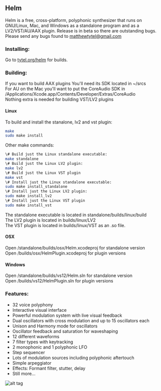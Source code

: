 ## Helm
Helm is a free, cross-platform, polyphonic synthesizer that runs on GNU/Linux, Mac, and Windows as a standalone program and as a LV2/VST/AU/AAX plugin. Release is in beta so there are outstanding bugs. Please send any bugs found to matthewtytel@gmail.com

### Installing:
Go to [tytel.org/helm](http://tytel.org/helm) for builds.

### Building:
If you want to build AAX plugins You'll need its SDK located in ~/srcs  
For AU on the Mac you'll want to put the CoreAudio SDK in /Applications/Xcode.app/Contents/Developer/Extras/CoreAudio  
Nothing extra is needed for building VST/LV2 plugins

#### Linux
To build and install the stanalone, lv2 and vst plugin:
```bash
make
sudo make install
```

Other make commands:
```bash
\# Build just the Linux standalone executable:
make standalone
\# Build just the Linux LV2 plugin:
make lv2
\# Build just the Linux VST plugin
make vst
\# Install just the Linux standalone executable:
sudo make install_standalone
\# Install just the Linux LV2 plugin:
sudo make install_lv2
\# Install just the Linux VST plugin
sudo make install_vst
```

The standalone executable is located in standalone/builds/linux/build  
The LV2 plugin is located in builds/linux/LV2  
The VST plugin is located in builds/linux/VST as an .so file.

#### OSX
Open /standalone/builds/osx/Helm.xcodeproj for standalone version  
Open /builds/osx/HelmPlugin.xcodeproj for plugin versions

#### Windows
Open /standalone/builds/vs12/Helm.sln for standalone version  
Open /builds/vs12/HelmPlugin.sln for plugin versions

### Features:
 - 32 voice polyphony
 - Interactive visual interface
 - Powerful modulation system with live visual feedback
 - Dual oscillators with cross modulation and up to 15 oscillators each
 - Unison and Harmony mode for oscillators
 - Oscillator feedback and saturation for waveshaping
 - 12 different waveforms
 - 7 filter types with keytracking
 - 2 monophonic and 1 polyphonic LFO
 - Step sequencer
 - Lots of modulation sources including polyphonic aftertouch
 - Simple arpeggiator
 - Effects: Formant filter, stutter, delay
 - Still more...

![alt tag](http://tytel.org/static/images/helm_screenshot.png)
